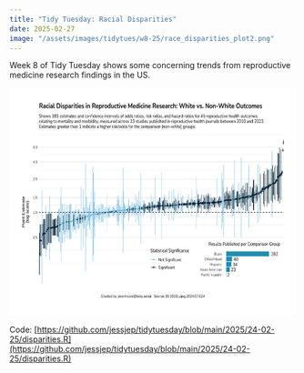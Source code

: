 ```yaml
---
title: "Tidy Tuesday: Racial Disparities"
date: 2025-02-27
image: "/assets/images/tidytues/w8-25/race_disparities_plot2.png"
---
```

Week 8 of Tidy Tuesday shows some concerning trends from reproductive medicine research findings in the US.

<img src= "/assets/images/tidytues/w8-25/race_disparities_plot2.png" style="height:400px;width:600px;margin:auto;" />

Code: [https://github.com/jessjep/tidytuesday/blob/main/2025/24-02-25/disparities.R](https://github.com/jessjep/tidytuesday/blob/main/2025/24-02-25/disparities.R)